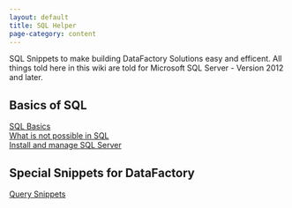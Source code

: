 ```yaml
---
layout: default
title: SQL Helper
page-category: content
---
```


SQL Snippets to make building DataFactory Solutions easy and efficent. All things told here in this wiki are told for Microsoft SQL Server - Version 2012 and later.

## Basics of SQL
[SQL Basics](SQL-Basics)  
[What is not possible in SQL](What-is-not-possible-in-SQL)  
[Install and manage SQL Server ](Install-and-manage-SQL-Server)

## Special Snippets for DataFactory
[Query Snippets](QuerySnippets.md)
